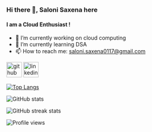 ### Hi there 👋, Saloni Saxena here
#### I am a Cloud Enthusiast !


- 🔭 I’m currently working on cloud computing 
- 🌱 I’m currently learning DSA 
- 📫 How to reach me: saloni.saxena0117@gmail.com 


[<img src='https://cdn.jsdelivr.net/npm/simple-icons@3.0.1/icons/github.svg' alt='github' height='40'>](https://github.com/SaloniSaxena01)  [<img src='https://cdn.jsdelivr.net/npm/simple-icons@3.0.1/icons/linkedin.svg' alt='linkedin' height='40'>](https://www.linkedin.com/in/saloni-saxena-964105171/)  

[![Top Langs](https://github-readme-stats.vercel.app/api/top-langs/?username=SaloniSaxena01)](https://github.com/anuraghazra/github-readme-stats)

![GitHub stats](https://github-readme-stats.vercel.app/api?username=SaloniSaxena01&show_icons=true)  

![GitHub streak stats](https://github-readme-streak-stats.herokuapp.com/?user=SaloniSaxena01)  

![Profile views](https://gpvc.arturio.dev/SaloniSaxena01)  
